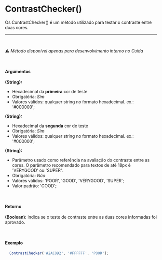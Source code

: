 # ContrastChecker()

Os ContrastChecker() é um método utilizado para testar o contraste entre duas cores.

<hr>
<br>

⚠️ *Método disponível apenas para desenvolvimento interno no Cuida*

<br>

#### Argumentos

**(String):**
- Hexadecimal da **primeira** cor de teste
- Obrigatória: *Sim*
- Valores válidos: qualquer string no formato hexadecimal. ex.: '#000000';

**(String):**
- Hexadecimal da **segunda** cor de teste
- Obrigatória: *Sim*
- Valores válidos: qualquer string no formato hexadecimal. ex.: '#000000';

**(String):**
- Parâmetro usado como referência na avaliação do contraste entre as cores. O parâmetro recomendado para textos de até 18px é 'VERYGOOD' ou 'SUPER'.
- Obrigatória: *Não*
- Valores válidos: 'POOR', 'GOOD', 'VERYGOOD', 'SUPER';
- Valor padrão: 'GOOD';

<br>

#### Retorno

**(Boolean):** Indica se o teste de contraste entre as duas cores informadas foi aprovado.

<br>

#### Exemplo

```js
  ContrastChecker('#2AC092', '#FFFFFF', 'POOR');
```
